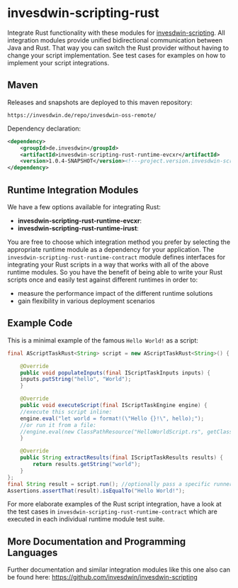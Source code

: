# invesdwin-scripting-rust
Integrate Rust functionality with these modules for [invesdwin-scripting](https://github.com/invesdwin/invesdwin-scripting). All integration modules provide unified bidirectional communication between Java and Rust. That way you can switch the Rust provider without having to change your script implementation. See test cases for examples on how to implement your script integrations.

## Maven

Releases and snapshots are deployed to this maven repository:
```
https://invesdwin.de/repo/invesdwin-oss-remote/
```

Dependency declaration:
```xml
<dependency>
	<groupId>de.invesdwin</groupId>
	<artifactId>invesdwin-scripting-rust-runtime-evcxr</artifactId>
	<version>1.0.4-SNAPSHOT</version><!---project.version.invesdwin-scripting-parent-->
</dependency>
```

## Runtime Integration Modules

We have a few options available for integrating Rust:
- **invesdwin-scripting-rust-runtime-evcxr**: 
- **invesdwin-scripting-rust-runtime-irust**: 

You are free to choose which integration method you prefer by selecting the appropriate runtime module as a dependency for your application. The `invesdwin-scripting-rust-runtime-contract` module defines interfaces for integrating your Rust scripts in a way that works with all of the above runtime modules. So you have the benefit of being able to write your Rust scripts once and easily test against different runtimes in order to: 
- measure the performance impact of the different runtime solutions
- gain flexibility in various deployment scenarios

## Example Code

This is a minimal example of the famous `Hello World!` as a script:

```java
final AScriptTaskRust<String> script = new AScriptTaskRust<String>() {

    @Override
    public void populateInputs(final IScriptTaskInputs inputs) {
	inputs.putString("hello", "World");
    }

    @Override
    public void executeScript(final IScriptTaskEngine engine) {
	//execute this script inline:
	engine.eval("let world = format!(\"Hello {}!\", hello);");
	//or run it from a file:
	//engine.eval(new ClassPathResource("HelloWorldScript.rs", getClass()));
    }

    @Override
    public String extractResults(final IScriptTaskResults results) {
        return results.getString("world");
    }
};
final String result = script.run(); //optionally pass a specific runner as an argument here
Assertions.assertThat(result).isEqualTo("Hello World!");
```

For more elaborate examples of the Rust script integration, have a look at the test cases in `invesdwin-scripting-rust-runtime-contract` which are executed in each individual runtime module test suite.

## More Documentation and Programming Languages

Further documentation and similar integration modules like this one also can be found here: https://github.com/invesdwin/invesdwin-scripting
